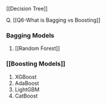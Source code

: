 

[[Decision Tree]]

Q. [[Q6-What is Bagging vs Boosting]]

### Bagging Models
1. [[Random Forest]]
### [[Boosting Models]]
1. XGBoost
2. AdaBoost
3. LightGBM
4. CatBoost

